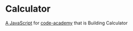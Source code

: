# Calculator
[A JavaScript](https://github.com/gazaskygeeks/code-academy/blob/master/pre-requisites/11-project-js.md) for [code-academy](https://github.com/gazaskygeeks/code-academy) that is Building Calculator
